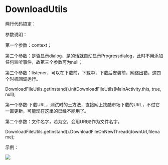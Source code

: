 # DownloadUtils

两行代码搞定：

参数说明：

第一个参数：context；

第二个参数：是否显示dialog，是的话就自动显示Progressdialog，此时不用添加任何监听事件，故第三个参数可为null；

第三个参数：listener，可以在下载前，下载中，下载后安装前，网络出错，这四个时机回调运行。

DownloadFileUtils.getInstand().initDownloadFileUtils(MainActivity.this, true, null);

第一个参数:下载URL，测试时的土方法，直接网上找酷市场下载的URL，不过它一直更新，可能现在这里的已经不能用了。

第二个参数：文件名字，若为空，会用URl来作为文件名字。

DownloadFileUtils.getInstand().DownloadFileOnNewThread(downUrl,filename);


示例：

![][示例图片]

[示例图片]:https://github.com/Craiggg/DownloadUtils/blob/master/ScreenRecorder_Exported_20160812174900.gif


